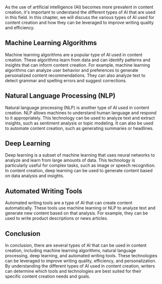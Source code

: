 
As the use of artificial intelligence (AI) becomes more prevalent in content creation, it's important to understand the different types of AI that are used in this field. In this chapter, we will discuss the various types of AI used for content creation and how they can be leveraged to improve writing quality and efficiency.

Machine Learning Algorithms
---------------------------

Machine learning algorithms are a popular type of AI used in content creation. These algorithms learn from data and can identify patterns and insights that can inform content creation. For example, machine learning algorithms can analyze user behavior and preferences to generate personalized content recommendations. They can also analyze text to detect grammar and spelling errors and suggest corrections.

Natural Language Processing (NLP)
---------------------------------

Natural language processing (NLP) is another type of AI used in content creation. NLP allows machines to understand human language and respond to it appropriately. This technology can be used to analyze text and extract insights, such as sentiment analysis or topic modeling. It can also be used to automate content creation, such as generating summaries or headlines.

Deep Learning
-------------

Deep learning is a subset of machine learning that uses neural networks to analyze and learn from large amounts of data. This technology is particularly useful for complex tasks, such as image or speech recognition. In content creation, deep learning can be used to generate content based on data analysis and insights.

Automated Writing Tools
-----------------------

Automated writing tools are a type of AI that can create content automatically. These tools use machine learning or NLP to analyze text and generate new content based on that analysis. For example, they can be used to write product descriptions or news articles.

Conclusion
----------

In conclusion, there are several types of AI that can be used in content creation, including machine learning algorithms, natural language processing, deep learning, and automated writing tools. These technologies can be leveraged to improve writing quality, efficiency, and personalization. By understanding the different types of AI used in content creation, writers can determine which tools and technologies are best suited for their specific content creation needs and goals.
